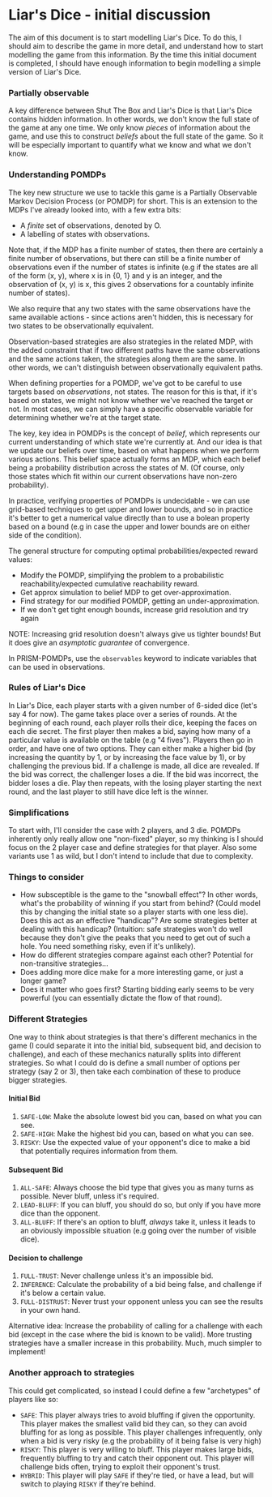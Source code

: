 # Liar's Dice - initial discussion

The aim of this document is to start modelling Liar's Dice. To do this, I should aim to describe the game in more detail, and understand how to start modelling the game from this information. By the time this initial document is completed, I should have enough information to begin modelling a simple version of Liar's Dice.

### Partially observable

A key difference between Shut The Box and Liar's Dice is that Liar's Dice contains hidden information. In other words, we don't know the full state of the game at any one time. We only know _pieces_ of information about the game, and use this to construct _beliefs_ about the full state of the game. So it will be especially important to quantify what we know and what we don't know.

### Understanding POMDPs

The key new structure we use to tackle this game is a Partially Observable Markov Decision Process (or POMDP) for short. This is an extension to the MDPs I've already looked into, with a few extra bits:

* A _finite_ set of observations, denoted by O.
* A labelling of states with observations.

Note that, if the MDP has a finite number of states, then there are certainly a finite number of observations, but there can still be a finite number of observations even if the number of states is infinite (e.g if the states are all of the form (x, y), where x is in {0, 1} and y is an integer, and the observation of (x, y) is x, this gives 2 observations for a countably infinite number of states).

We also require that any two states with the same observations have the same available actions - since actions aren't hidden, this is necessary for two states to be observationally equivalent.

Observation-based strategies are also strategies in the related MDP, with the added constraint that if two different paths have the same observations and the same actions taken, the strategies along them are the same. In other words, we can't distinguish between observationally equivalent paths.

When defining properties for a POMDP, we've got to be careful to use targets based on _observations_, not states. The reason for this is that, if it's based on states, we might not know whether we've reached the target or not. In most cases, we can simply have a specific observable variable for determining whether we're at the target state.

The key, key idea in POMDPs is the concept of _belief_, which represents our current understanding of which state we're currently at. And our idea is that we update our beliefs over time, based on what happens when we perform various actions. This belief space actually forms an MDP, which each belief being a probability distribution across the states of M. (Of course, only those states which fit within our current observations have non-zero probability).

In practice, verifying properties of POMDPs is undecidable - we can use grid-based techniques to get upper and lower bounds, and so in practice it's better to get a numerical value directly than to use a bolean property based on a bound (e.g in case the upper and lower bounds are on either side of the condition).

The general structure for computing optimal probabilities/expected reward values:

* Modify the POMDP, simplifying the problem to a probabilistic reachability/expected cumulative reachability reward.
* Get approx simulation to belief MDP to get over-approximation.
* Find strategy for our modified POMDP, getting an under-approximation.
* If we don't get tight enough bounds, increase grid resolution and try again

NOTE: Increasing grid resolution doesn't always give us tighter bounds! But it does give an _asymptotic guarantee_ of convergence.

In PRISM-POMDPs, use the `observables` keyword to indicate variables that can be used in observations.

### Rules of Liar's Dice

In Liar's Dice, each player starts with a given number of 6-sided dice (let's say 4 for now). The game takes place over a series of rounds. At the beginning of each round, each player rolls their dice, keeping the faces on each die secret. The first player then makes a bid, saying how many of a particular value is available on the table (e.g "4 fives"). Players then go in order, and have one of two options. They can either make a higher bid (by increasing the quantity by 1, or by increasing the face value by 1), or by challenging the previous bid. If a challenge is made, all dice are revealed. If the bid was correct, the challenger loses a die. If the bid was incorrect, the bidder loses a die. Play then repeats, with the losing player starting the next round, and the last player to still have dice left is the winner.

### Simplifications

To start with, I'll consider the case with 2 players, and 3 die. POMDPs inherently only really allow one "non-fixed" player, so my thinking is I should focus on the 2 player case and define strategies for that player. Also some variants use 1 as wild, but I don't intend to include that due to complexity.

### Things to consider

* How subsceptible is the game to the "snowball effect"? In other words, what's the probability of winning if you start from behind? (Could model this by changing the initial state so a player starts with one less die). Does this act as an effective "handicap"? Are some strategies better at dealing with this handicap? (Intuition: safe strategies won't do well because they don't give the peaks that you need to get out of such a hole. You need something risky, even if it's unlikely).
* How do different strategies compare against each other? Potential for non-transitive strategies...
* Does adding more dice make for a more interesting game, or just a longer game?
* Does it matter who goes first? Starting bidding early seems to be very powerful (you can essentially dictate the flow of that round).

### Different Strategies

One way to think about strategies is that there's different mechanics in the game (I could separate it into the initial bid, subsequent bid, and decision to challenge), and each of these mechanics naturally splits into different strategies. So what I could do is define a small number of options per strategy (say 2 or 3), then take each combination of these to produce bigger strategies.

#### Initial Bid

1. `SAFE-LOW`: Make the absolute lowest bid you can, based on what you can see.
2. `SAFE-HIGH`: Make the highest bid you can, based on what you can see.
3. `RISKY`: Use the expected value of your opponent's dice to make a bid that potentially requires information from them.

#### Subsequent Bid

1. `ALL-SAFE`: Always choose the bid type that gives you as many turns as possible. Never bluff, unless it's required.
2. `LEAD-BLUFF`: If you can bluff, you should do so, but only if you have more dice than the opponent.
3. `ALL-BLUFF`: If there's an option to bluff, _always_ take it, unless it leads to an obviously impossible situation (e.g going over the number of visible dice).

#### Decision to challenge

1. `FULL-TRUST`: Never challenge unless it's an impossible bid.
2. `INFERENCE`: Calculate the probability of a bid being false, and challenge if it's below a certain value.
3. `FULL-DISTRUST`: Never trust your opponent unless you can see the results in your own hand.

Alternative idea: Increase the probability of calling for a challenge with each bid (except in the case where the bid is known to be valid). More trusting strategies have a smaller increase in this probability. Much, much simpler to implement!

### Another approach to strategies

This could get complicated, so instead I could define a few "archetypes" of players like so:

* `SAFE`: This player always tries to avoid bluffing if given the opportunity. This player makes the smallest valid bid they can, so they can avoid bluffing for as long as possible. This player challenges infrequently, only when a bid is very risky (e.g the probability of it being false is very high)
* `RISKY`: This player is very willing to bluff. This player makes large bids, frequently bluffing to try and catch their opponent out. This player will challenge bids often, trying to exploit their opponent's trust.
* `HYBRID`: This player will play `SAFE` if they're tied, or have a lead, but will switch to playing `RISKY` if they're behind.